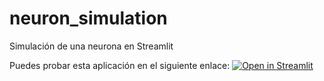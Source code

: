 # neuron_simulation
Simulación de una neurona en Streamlit

Puedes probar esta aplicación en el siguiente enlace: [![Open in Streamlit](https://static.streamlit.io/badges/streamlit_badge_black_white.svg)](https://legodark-neuron-simulation-srcneuron-simulation-21esho.streamlit.app)
